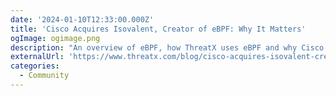 ```yaml
---
date: '2024-01-10T12:33:00.000Z'
title: 'Cisco Acquires Isovalent, Creator of eBPF: Why It Matters'
ogImage: ogimage.png
description: "An overview of eBPF, how ThreatX uses eBPF and why Cisco's acquisition of Isovalent matters"
externalUrl: 'https://www.threatx.com/blog/cisco-acquires-isovalent-creator-of-ebpf-why-it-matters/'
categories:
  - Community
---
```

